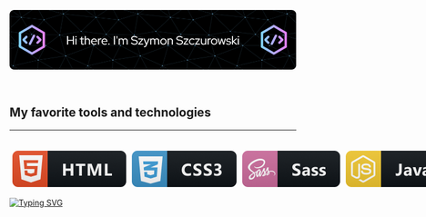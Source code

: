 <!-- # Hi there, I'm [Szymon Szczurowski](https://github.com/szymonszczurowski) 👋 -->
<style>
    td{
        text-align: center;
        border: 1px solid white;
        padding: 10px
        
    }

    .icons{
        display: flex;
    }

    .icons img{
        margin: 5px
    }
</style>

![Header](./profile_header.png)

<br>
<b><h2>My favorite tools and technologies</h2></b> 
<hr>
<br>

<div class="icons">
   <img src="./icons/html@2x.png">
   <img src="./icons/css3@2x.png">
   <img src="./icons/sass@2x.png">
   <img src="./icons/js@2x.png">
</div>
  
        
[![Typing SVG](https://readme-typing-svg.demolab.com/?lines=First+line+of+text;Second+line+of+text)](https://git.io/typing-svg)
